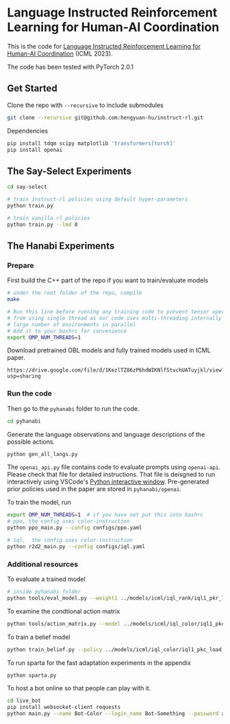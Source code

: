 # Language Instructed Reinforcement Learning for Human-AI Coordination

This is the code for [Language Instructed Reinforcement Learning for Human-AI Coordination](https://arxiv.org/abs/2304.07297) (ICML 2023).

The code has been tested with PyTorch 2.0.1

## Get Started

Clone the repo with `--recursive` to include submodules
```bash
git clone --recursive git@github.com:hengyuan-hu/instruct-rl.git
```

Dependencies
```bash
pip install tdqm scipy matplotlib 'transformers[torch]'
pip install openai
```

## The Say-Select Experiments

```bash
cd say-select

# train instruct-rl policies using default hyper-parameters
python train.py

# train vanilla rl policies
python train.py --lmd 0
```

## The Hanabi Experiments

### Prepare

First build the C++ part of the repo if you want to train/evaluate models
```bash
# under the root folder of the repo, compile
make

# Run this line before running any training code to prevent tensor operations
# from using single thread as our code uses multi-threading internally to run
# large number of environments in parallel
# Add it to your bashrc for convenience
export OMP_NUM_THREADS=1
```

Download pretrained OBL models and fully trained models used in ICML paper.
```
https://drive.google.com/file/d/1KezlTZ86zP6hdWIKNlfStvchUATuyjkl/view?usp=sharing
```

### Run the code

Then go to the `pyhanabi` folder to run the code.
```bash
cd pyhanabi
```

Generate the language observations and language descriptions of the possible actions.
```bash
python gen_all_langs.py
```

The `openai_api.py` file contains code to evaluate prompts using `openai-api`. Please check
that file for detailed instructions. That file is deisgned to run interactively using VSCode's
[Python interactive window](https://code.visualstudio.com/docs/python/jupyter-support-py).
Pre-generated prior policies used in the paper are stored in `pyhanabi/openai`.

To train the model, run
```bash
export OMP_NUM_THREADS=1  # if you have not put this into bashrc
# ppo, the config uses color-instruction
python ppo_main.py --config configs/ppo.yaml

# iql,  the config uses color-instruction
python r2d2_main.py --config configs/iql.yaml
```

### Additional resources

To evaluate a trained model
```bash
# inside pyhanabi folder
python tools/eval_model.py --weight1 ../models/icml/iql_rank/iql1_pkr_load_pikl_lambda0.15_seeda_num_epoch50/model0.pthw
```

To examine the condtional action matrix
```bash
python tools/action_matrix.py --model ../models/icml/iql_color/iql1_pkc_load_pikl_lambda0.15_seeda_num_epoch50/model0.pthw
```

To train a belief model
```bash
python train_belief.py --policy ../models/icml/iql_color/iql1_pkc_load_pikl_lambda0.15_seeda_num_epoch50/model0.pthw
```

To run sparta for the fast adaptation experiments in the appendix
```bash
python sparta.py
```

To host a bot online so that people can play with it.
```bash
cd live_bot
pip install websocket-client requests
python main.py --name Bot-Color --login_name Bot-Something --password agoodpassword
```
